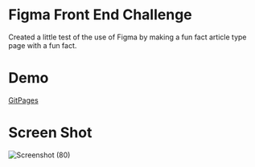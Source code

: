 # Figma Front End Challenge
Created a little test of the use of Figma by making a fun fact article type page with a fun fact.

# Demo

[GitPages](https://groyseth.github.io/Figma-Front-End-Challenge/)

# Screen Shot
![Screenshot (80)](https://user-images.githubusercontent.com/90479839/168720769-c8c20c31-7357-4645-bbe9-2bbb401fe60a.png)
